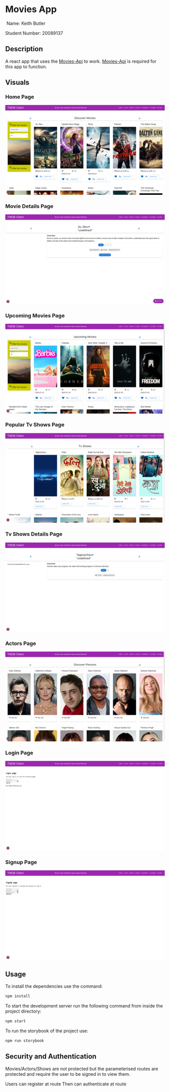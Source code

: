 # Movies App

​
Name: Keith Butler

Student Number: 20089137

## Description

A react app that uses the [Movies-Api](https://github.com/KeithButler-WIT/movies-api) to work.
[Movies-Api](https://github.com/KeithButler-WIT/movies-api) is required for this app to function.

## Visuals

### Home Page

![Home Page](./images/HomePage.png)

### Movie Details Page

![Movie Details Page](./images/MovieDetailsPage.png)

### Upcoming Movies Page

![Upcoming Movies Page](./images/UpcomingMoviesPage.png)

### Popular Tv Shows Page

![Tv Shows Page](./images/TvShowsPage.png)

### Tv Shows Details Page

![Tv Shows Details Page](./images/TvShowDetailsPage.png)

### Actors Page

![Actors Page](./images/ActorsPage.png)

### Login Page

![Login Page](./images/LoginPage.png)

### Signup Page

![Signup Page](./images/SignupPage.png)

## Usage

To install the dependencies use the command:

```sh
npm install
```

To start the development server run the following command from inside the project directory:

```sh
npm start
```

To run the storybook of the project use:

```sh
npm run storybook
```

## Security and Authentication

Movies/Actors/Shows are not protected but the parameterised routes are protected and require the user to be signed in to view them.

Users can register at route
Then can authenticate at route

